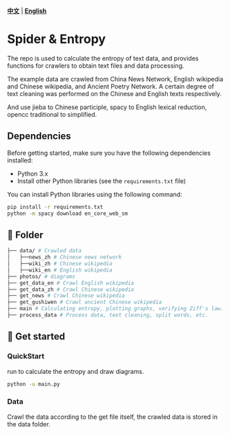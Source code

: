 [**中文**](./README_zh.md) | [**English**](./README.md)

<div id="top"></div>

# Spider & Entropy

The repo is used to calculate the entropy of text data, and provides functions for crawlers to obtain text files and data processing.

The example data are crawled from China News Network, English wikipedia and Chinese wikipedia, and Ancient Poetry Network. A certain degree of text cleaning was performed on the Chinese and English texts respectively.

And use jieba to Chinese participle, spacy to English lexical reduction, opencc traditional to simplified.

## Dependencies

Before getting started, make sure you have the following dependencies installed:

- Python 3.x
- Install other Python libraries (see the `requirements.txt` file)

You can install Python libraries using the following command:

```bash
pip install -r requirements.txt
python -m spacy download en_core_web_sm
```

## 📁 Folder

```bash
├── data/ # Crawled data
│   ├──news_zh # Chinese news network 
│   ├──wiki_zh # Chinese wikipedia
│   ├──wiki_en # English wikipedia
├── photos/ # diagrams
├── get_data_en # Crawl English wikipedia
├── get_data_zh # Crawl Chinese wikipedia
├── get_news # Crawl Chinese wikipedia
├── get_gushiwen # Crawl ancient Chinese wikipedia
├── main # Calculating entropy, plotting graphs, verifying Ziff's law.
├── process_data # Process data, text cleaning, split words, etc.
```

## 🔧 Get started

### QuickStart

run to calculate the entropy and draw diagrams.

```bash
python -u main.py
```

### Data

Crawl the data according to the get file itself, the crawled data is stored in the data folder.
